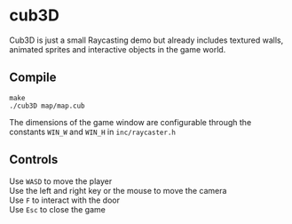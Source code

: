 # cub3D
Cub3D is just a small Raycasting demo but already includes textured walls,
animated sprites and interactive objects in the game world.

## Compile
```
make
./cub3D map/map.cub
```
The dimensions of the game window are configurable through the constants ```WIN_W``` and ```WIN_H``` in ```inc/raycaster.h```

## Controls
Use ```WASD``` to move the player </br>
Use the left and right key or the mouse to move the camera </br>
Use ```F``` to interact with the door </br>
Use ```Esc``` to close the game
